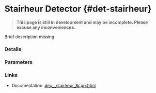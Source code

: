 # Stairheur Detector {#det-stairheur}
> **This page is still in development and may be incomplete. Please excuse any inconveniences.**

Brief description missing.

### Details

### Parameters

### Links
 * Documentation: [dec__stairheur_8cpp.html](dec__stairheur_8cpp.html)
